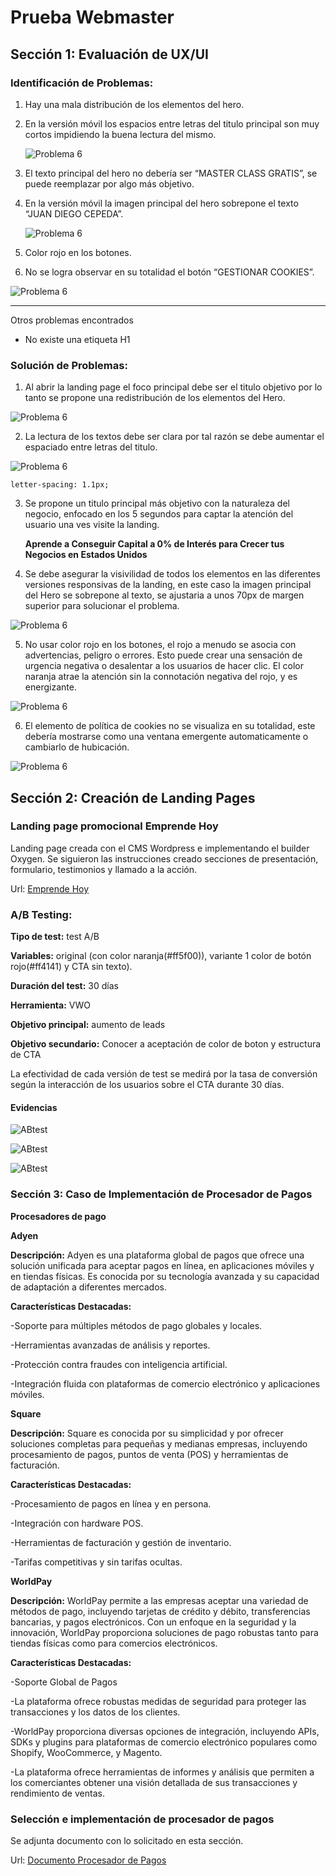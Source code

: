 # Prueba Webmaster
## Sección 1: Evaluación de UX/UI
### Identificación de Problemas:
1. Hay una mala distribución de los elementos del hero.
2. En la versión móvil los espacios entre letras del titulo principal son muy cortos impidiendo la buena lectura del mismo.
   
   ![Problema 6](https://github.com/lahr0809/emprendehoy/blob/main/assets/Problem3.png)
   
3. El texto principal del hero no debería ser “MASTER CLASS GRATIS”, se puede reemplazar por algo más objetivo.
4. En la versión móvil la imagen principal del hero sobrepone el texto “JUAN DIEGO CEPEDA”.
   
   ![Problema 6](https://github.com/lahr0809/emprendehoy/blob/main/assets/Problem41.png)
   
5. Color rojo en los botones.
6. No se logra observar en su totalidad el botón “GESTIONAR COOKIES”.

   
![Problema 6](https://github.com/lahr0809/emprendehoy/blob/main/assets/Problem5.png)

---------------
Otros problemas encontrados
 - No existe una etiqueta H1

### Solución de Problemas:
1. Al abrir la landing page el foco principal debe ser el titulo objetivo por lo tanto se propone una redistribución de los elementos del Hero.
   
 ![Problema 6](https://github.com/lahr0809/emprendehoy/blob/main/assets/Hero-Propuesta.png)
 
2. La lectura de los textos debe ser clara por tal razón se debe aumentar el espaciado entre letras del titulo.
   
 ![Problema 6](https://github.com/lahr0809/emprendehoy/blob/main/assets/Problem31.png)

   `letter-spacing: 1.1px;`
   
3. Se propone un titulo principal más objetivo con la naturaleza del negocio, enfocado en los 5 segundos para captar la atención del usuario una ves visite la landing.
   
   **Aprende a Conseguir Capital a 0% de Interés para Crecer tus Negocios en Estados Unidos**

4. Se debe asegurar la visivilidad de todos los elementos en las diferentes versiones responsivas de la landing, en este caso la imagen principal del Hero se sobrepone al texto, se ajustaria a unos 70px de margen superior para solucionar el problema.
   
 ![Problema 6](https://github.com/lahr0809/emprendehoy/blob/main/assets/Problem42.png)
 
5. No usar color rojo en los botones, el rojo a menudo se asocia con advertencias, peligro o errores. Esto puede crear una sensación de urgencia negativa o desalentar a los usuarios de hacer clic.
El color naranja atrae la atención sin la connotación negativa del rojo, y es energizante.

 ![Problema 6](https://github.com/lahr0809/emprendehoy/blob/main/assets/Problem61.png)
                       
6. El elemento de política de cookies no se visualiza en su totalidad, este debería mostrarse como una ventana emergente automaticamente o cambiarlo de hubicación.

![Problema 6](https://github.com/lahr0809/emprendehoy/blob/main/assets/Problem51.png)
   
## Sección 2: Creación de Landing Pages
### Landing page promocional Emprende Hoy
Landing page creada con el CMS Wordpress e implementando el builder Oxygen. Se siguieron las instrucciones creado secciones de presentación, formulario, testimonios y llamado a la acción.

Url: [Emprende Hoy](https://emprendehoy.42web.io "Emprende hoy")

### A/B Testing:

**Tipo de test:** test A/B

**Variables:** original (con color naranja(#ff5f00)), variante 1 color de botón rojo(#ff4141) y CTA sin texto).

**Duración del test:** 30 días

**Herramienta:** VWO

**Objetivo principal:** aumento de leads

**Objetivo secundario:** Conocer a aceptación de color de boton y estructura de CTA

La efectividad de cada versión de test se medirá por la tasa de conversión según la interacción de los usuarios sobre el CTA durante 30 días.

#### Evidencias
![ABtest](https://github.com/lahr0809/emprendehoy/blob/main/assets/ABtest1.png)

![ABtest](https://github.com/lahr0809/emprendehoy/blob/main/assets/ABtest2.png)

![ABtest](https://github.com/lahr0809/emprendehoy/blob/main/assets/ABtest3.png)

### Sección 3: Caso de Implementación de Procesador de Pagos

**Procesadores de pago**

**Adyen**

**Descripción:** Adyen es una plataforma global de pagos que ofrece una solución unificada para aceptar pagos en línea, en aplicaciones móviles y en tiendas físicas. Es conocida por su tecnología avanzada y su capacidad de adaptación a diferentes mercados.

**Características Destacadas:**

-Soporte para múltiples métodos de pago globales y locales.

-Herramientas avanzadas de análisis y reportes.

-Protección contra fraudes con inteligencia artificial.

-Integración fluida con plataformas de comercio electrónico y aplicaciones móviles.

**Square**

**Descripción:** Square es conocida por su simplicidad y por ofrecer soluciones completas para pequeñas y medianas empresas, incluyendo procesamiento de pagos, puntos de venta (POS) y herramientas de facturación.

**Características Destacadas:**

-Procesamiento de pagos en línea y en persona.

-Integración con hardware POS.

-Herramientas de facturación y gestión de inventario.

-Tarifas competitivas y sin tarifas ocultas.

**WorldPay**

**Descripción:** WorldPay permite a las empresas aceptar una variedad de métodos de pago, incluyendo tarjetas de crédito y débito, transferencias bancarias, y pagos electrónicos. Con un enfoque en la seguridad y la innovación, WorldPay proporciona soluciones de pago robustas tanto para tiendas físicas como para comercios electrónicos.

**Características Destacadas:**

-Soporte Global de Pagos

-La plataforma ofrece robustas medidas de seguridad para proteger las transacciones y los datos de los clientes.

-WorldPay proporciona diversas opciones de integración, incluyendo APIs, SDKs y plugins para plataformas de comercio electrónico populares como Shopify, WooCommerce, y Magento.

-La plataforma ofrece herramientas de informes y análisis que permiten a los comerciantes obtener una visión detallada de sus transacciones y rendimiento de ventas.

### Selección e implementación de procesador de pagos

Se adjunta documento con lo solicitado en esta sección.

Url: [Documento Procesador de Pagos](https://github.com/lahr0809/emprendehoy/blob/main/assets/Procesador-de-pagos.pdf "Procesador de Pagos")
